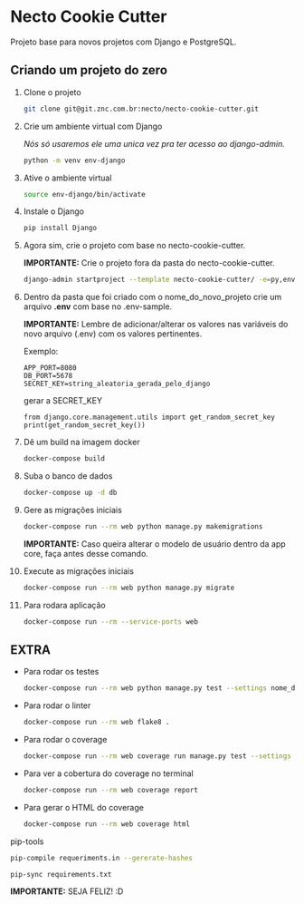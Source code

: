 # Necto Cookie Cutter

Projeto base para novos projetos com Django e PostgreSQL.

## Criando um projeto do zero

1. Clone o projeto

    ```bash
    git clone git@git.znc.com.br:necto/necto-cookie-cutter.git
    ```

2. Crie um ambiente virtual com Django

    *Nós só usaremos ele uma unica vez pra ter acesso ao django-admin.*

    ```bash
    python -m venv env-django
    ```

3. Ative o ambiente virtual

    ```bash
    source env-django/bin/activate
    ```

4. Instale o Django

    ```bash
    pip install Django
    ```

5. Agora sim, crie o projeto com base no necto-cookie-cutter.

    **IMPORTANTE:** Crie o projeto fora da pasta do necto-cookie-cutter.

    ```bash
    django-admin startproject --template necto-cookie-cutter/ -e=py,env-sample,yml nome_do_novo_projeto
    ```

6. Dentro da pasta que foi criado com o nome_do_novo_projeto crie um arquivo **.env**
com base no .env-sample.

    **IMPORTANTE:** Lembre de adicionar/alterar os valores nas variáveis do novo arquivo (.env)
    com os valores pertinentes.

    Exemplo:
    ```
    APP_PORT=8080
    DB_PORT=5678
    SECRET_KEY=string_aleatoria_gerada_pelo_django
    ```
    gerar a SECRET_KEY
    ```
    from django.core.management.utils import get_random_secret_key
    print(get_random_secret_key())
    ```

7. Dê um build na imagem docker

    ```bash
    docker-compose build
    ```

8. Suba o banco de dados

    ```bash
    docker-compose up -d db
    ```

9. Gere as migrações iniciais

    ```bash
    docker-compose run --rm web python manage.py makemigrations
    ```
    **IMPORTANTE:** Caso queira alterar o modelo de usuário dentro da app core, faça antes desse comando.

10. Execute as migrações iniciais

    ```bash
    docker-compose run --rm web python manage.py migrate
    ```

11. Para rodara aplicação

    ```bash
    docker-compose run --rm --service-ports web
    ```

## EXTRA

* Para rodar os testes

    ```bash
    docker-compose run --rm web python manage.py test --settings nome_do_novo_projeto.settings.test
    ```

* Para rodar o linter

    ```bash
    docker-compose run --rm web flake8 .
    ```

* Para rodar o coverage

    ```bash
    docker-compose run --rm web coverage run manage.py test --settings nome_do_novo_projeto.settings.test
    ```

* Para ver a cobertura do coverage no terminal

    ```bash
    docker-compose run --rm web coverage report
    ```

* Para gerar o HTML do coverage

    ```bash
    docker-compose run --rm web coverage html
    ```

pip-tools
```bash
pip-compile requeriments.in --gererate-hashes
```

```bash
pip-sync requirements.txt
```

**IMPORTANTE:** SEJA FELIZ! :D
